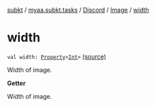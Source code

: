 [subkt](../../../index.md) / [myaa.subkt.tasks](../../index.md) / [Discord](../index.md) / [Image](index.md) / [width](./width.md)

# width

`val width: `[`Property`](https://docs.gradle.org/current/javadoc/org/gradle/api/provider/Property.html)`<`[`Int`](https://kotlinlang.org/api/latest/jvm/stdlib/kotlin/-int/index.html)`>` [(source)](https://github.com/Myaamori/SubKt/blob/0.1.12/src/main/kotlin/myaa/subkt/tasks/discordtask.kt#L109)

Width of image.

**Getter**

Width of image.

